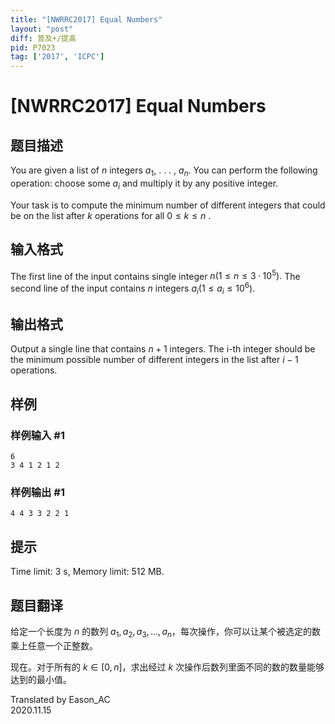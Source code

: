 ```yaml
---
title: "[NWRRC2017] Equal Numbers"
layout: "post"
diff: 普及+/提高
pid: P7023
tag: ['2017', 'ICPC']
---
```

# [NWRRC2017] Equal Numbers
## 题目描述



You are given a list of $n$ integers $a_{1},$ . . . , $a_{n}.$ You can perform the following operation: choose some $a_{i}$ and multiply it by any positive integer.

Your task is to compute the minimum number of different integers that could be on the list after $k$ operations for all $0 \le k \le n$ .


## 输入格式



The first line of the input contains single integer $n (1 \le n \le 3·10^{5}).$ The second line of the input contains $n$ integers $a_{i} (1 \le a_{i} \le 10^{6}).$


## 输出格式



Output a single line that contains $n + 1$ integers. The i-th integer should be the minimum possible number of different integers in the list after $i − 1$ operations.


## 样例

### 样例输入 #1
```
6
3 4 1 2 1 2

```
### 样例输出 #1
```
4 4 3 3 2 2 1

```
## 提示

Time limit: 3 s, Memory limit: 512 MB. 


## 题目翻译

给定一个长度为 $n$ 的数列 $a_1,a_2,a_3,...,a_n$，每次操作，你可以让某个被选定的数乘上任意一个正整数。

现在。对于所有的 $k\in[0,n]$，求出经过 $k$ 次操作后数列里面不同的数的数量能够达到的最小值。

Translated by Eason_AC  
2020.11.15
